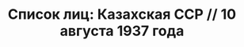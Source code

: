 ---
title: 'Список лиц: Казахская ССР // 10 августа 1937 года'
description: РГАСПИ, ф.17, т.2, оп.171, дело 410, лист 154
images:
- /disk/pictures/v02/17-171-410-154.jpg
- /disk/pictures/v02/17-171-410-155.jpg
- /disk/pictures/v02/17-171-410-156.jpg
- /disk/pictures/v02/17-171-410-157.jpg
- /disk/pictures/v02/17-171-410-158.jpg
- /disk/pictures/v02/17-171-410-159.jpg
---